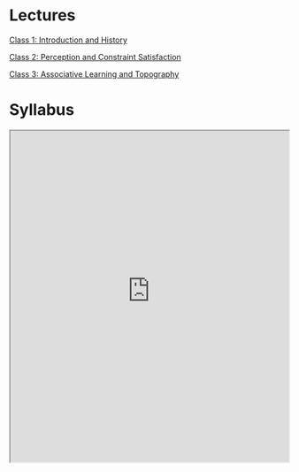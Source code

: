 # Lectures

[Class 1: Introduction and History](Class%201/index.md)

[Class 2: Perception and Constraint Satisfaction](Class%202/index.md)

[Class 3: Associative Learning and Topography](Class%203/index.md)

# Syllabus

<iframe src="https://princetonuniversity.github.io/NEU-PSY-502/_static/pdf/syllabus-draft.pdf" width="100%" height="600px"></iframe>